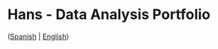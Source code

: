 # Hans - Data Analysis Portfolio 
([Spanish](https://github.com/HansAllTech/Hans_Data_Analysis_Portfolio/blob/main/Proyectos.md#tabla-de-contenido-es--en) | [English](https://github.com/HansAllTech/Hans_Data_Analysis_Portfolio/blob/main/Projects.md#table-of-content-es--en))
   
                                              
                                          
                                  
                      
                    
             
         
     
        
  
   
      
  
  
 
 
